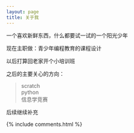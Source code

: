 ```yaml
---
layout: page
title: 关于我 
---
```



一个喜欢新鲜东西，什么都要试一试的一个阳光少年

现在主职做：青少年编程教育的课程设计

以后打算回老家开个小培训班

之后的主要关心的方向：

>scratch  
>python  
>信息学竞赛  


后续继续补充


{% include comments.html %}


